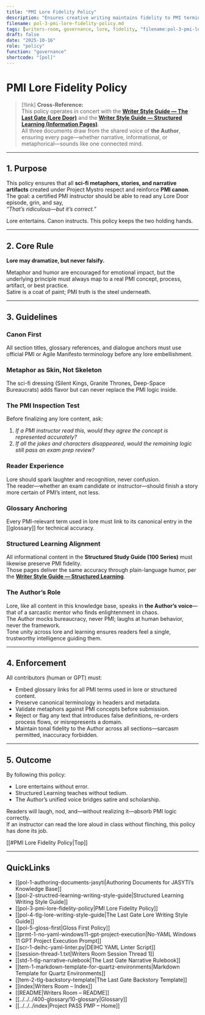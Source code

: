 ```yaml
---
title: "PMI Lore Fidelity Policy"
description: "Ensures creative writing maintains fidelity to PMI terminology and core project management principles."
filename: pol-3-pmi-lore-fidelity-policy.md
tags: [writers-room, governance, lore, fidelity, "filename:pol-3-pmi-lore-fidelity-policy.md"]
draft: false
date: "2025-10-16"
role: "policy"
function: "governance"
shortcode: "[pol]"
---
```


# PMI Lore Fidelity Policy  

> [!link]
> **Cross-Reference:**  
> This policy operates in concert with the **[Writer Style Guide — The Last Gate (Lore Door)](pol-tlg-lore-writing-style-guide.md)** and the **[Writer Style Guide — Structured Learning (Information Pages)](pol-writer-style-guide-structured-learning.md)**.  
> All three documents draw from the shared voice of **the Author**, ensuring every page—whether narrative, informational, or metaphorical—sounds like one connected mind.  

---

## 1. Purpose  

This policy ensures that all **sci-fi metaphors, stories, and narrative artifacts** created under Project Mystro respect and reinforce **PMI canon**.  
The goal: a certified PMI instructor should be able to read any Lore Door episode, grin, and say,  
*“That’s ridiculous—but it’s correct.”*  

Lore entertains. Canon instructs. This policy keeps the two holding hands.  

---

## 2. Core Rule  

**Lore may dramatize, but never falsify.**  

Metaphor and humor are encouraged for emotional impact, but the underlying principle must always map to a real PMI concept, process, artifact, or best practice.  
Satire is a coat of paint; PMI truth is the steel underneath.  

---

## 3. Guidelines  

### Canon First  
All section titles, glossary references, and dialogue anchors must use official PMI or Agile Manifesto terminology before any lore embellishment.  

### Metaphor as Skin, Not Skeleton  
The sci-fi dressing (Silent Kings, Granite Thrones, Deep-Space Bureaucrats) adds flavor but can never replace the PMI logic inside.  

### The PMI Inspection Test  
Before finalizing any lore content, ask:  
1. *If a PMI instructor read this, would they agree the concept is represented accurately?*  
2. *If all the jokes and characters disappeared, would the remaining logic still pass an exam prep review?*  

### Reader Experience  
Lore should spark laughter and recognition, never confusion.  
The reader—whether an exam candidate or instructor—should finish a story more certain of PMI’s intent, not less.  

### Glossary Anchoring  
Every PMI-relevant term used in lore must link to its canonical entry in the [[glossary]] for technical accuracy.  

### Structured Learning Alignment  
All informational content in the **Structured Study Guide (100 Series)** must likewise preserve PMI fidelity.  
Those pages deliver the same accuracy through plain-language humor, per the **[Writer Style Guide — Structured Learning](pol-writer-style-guide-structured-learning.md)**.  

### The Author’s Role  
Lore, like all content in this knowledge base, speaks in **the Author’s voice**—that of a sarcastic mentor who finds enlightenment in chaos.  
The Author mocks bureaucracy, never PMI; laughs at human behavior, never the framework.  
Tone unity across lore and learning ensures readers feel a single, trustworthy intelligence guiding them.  

---

## 4. Enforcement  

All contributors (human or GPT) must:  

- Embed glossary links for all PMI terms used in lore or structured content.  
- Preserve canonical terminology in headers and metadata.  
- Validate metaphors against PMI concepts before submission.  
- Reject or flag any text that introduces false definitions, re-orders process flows, or misrepresents a domain.  
- Maintain tonal fidelity to the Author across all sections—sarcasm permitted, inaccuracy forbidden.  

---

## 5. Outcome  

By following this policy:  
- Lore entertains without error.  
- Structured Learning teaches without tedium.  
- The Author’s unified voice bridges satire and scholarship.  

Readers will laugh, nod, and—without realizing it—absorb PMI logic correctly.  
If an instructor can read the lore aloud in class without flinching, this policy has done its job.  

[[#PMI Lore Fidelity Policy|Top]]

---

## QuickLinks
- [[pol-1-authoring-documents-jasyti|Authoring Documents for JASYTI’s Knowledge Base]]
- [[pol-2-structred-learning-writing-style-guide|Structured Learning Writing Style Guide]]
- [[pol-3-pmi-lore-fidelity-policy|PMI Lore Fidelity Policy]]
- [[pol-4-tlg-lore-writing-style-guide|The Last Gate Lore Writing Style Guide]]
- [[pol-5-gloss-first|Gloss First Policy]]
- [[prmt-1-no-yaml-windows11-gpt-project-execution|No-YAML Windows 11 GPT Project Execution Prompt]]
- [[scr-1-deihc-yaml-linter.py|DEIHC YAML Linter Script]]
- [[session-thread-1.txt|Writers Room Session Thread 1]]
- [[std-1-tlg-narrative-rulebook|The Last Gate Narrative Rulebook]]
- [[tem-1-markdown-template-for-quartz-environments|Markdown Template for Quartz Environments]]
- [[tem-2-tlg-backstory-template|The Last Gate Backstory Template]]
- [[index|Writers Room – Index]]
- [[README|Writers Room – README]]
- [[../../../400-glossary/10-glossary|Glossary]]
- [[../../../index|Project PASS PMP – Home]]

